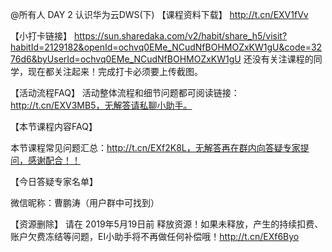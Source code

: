 @所有人
DAY 2  认识华为云DWS(下)
【课程资料下载】
http://t.cn/EXV1fVv

【小打卡链接】
https://sun.sharedaka.com/v2/habit/share_h5/visit?habitId=2129182&openId=ochvq0EMe_NCudNfBOHMOZxKW1gU&code=3276d6&byUserId=ochvq0EMe_NCudNfBOHMOZxKW1gU 
还没有关注课程的同学，现在都关注起来！完成打卡必须要上传截图。

【活动流程FAQ】
活动整体流程和细节问题都可阅读链接：http://t.cn/EXV3MB5，无解答请私聊小助手。

【本节课程内容FAQ】


本节课程常见问题汇总：http://t.cn/EXf2K8L，无解答再在群内向答疑专家提问，感谢配合！！

【今日答疑专家名单】

微信昵称：曹鹏涛（用户群中可找到）

【资源删除】
请在 2019年5月19日前 释放资源！如果未释放，产生的持续扣费、账户欠费冻结等问题，EI小助手将不再做任何补偿哦！http://t.cn/EXf6Byo